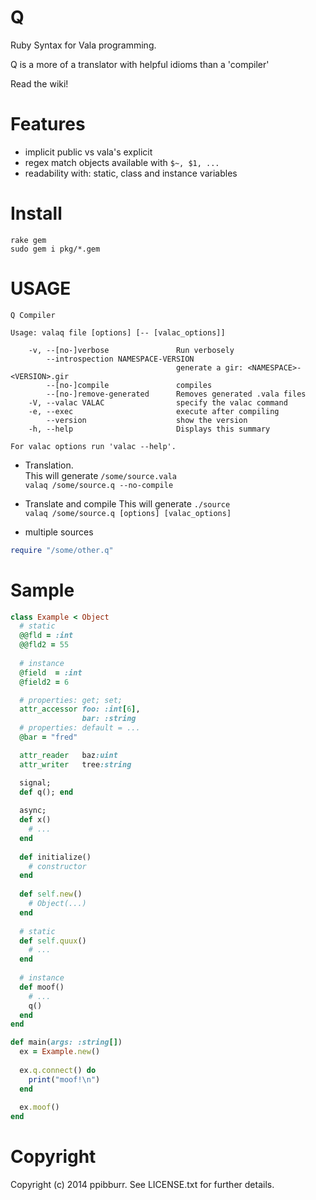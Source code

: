 Q
===
Ruby Syntax for Vala programming.  

Q is a more of a translator with helpful idioms than a 'compiler'

Read the wiki!

Features
===
* implicit public vs vala's explicit
* regex match objects available with `$~, $1, ...`
* readability with: static, class and instance variables


Install
===
`rake gem`  
`sudo gem i pkg/*.gem`

USAGE
===
```
Q Compiler

Usage: valaq file [options] [-- [valac_options]]

    -v, --[no-]verbose               Run verbosely
        --introspection NAMESPACE-VERSION
                                     generate a gir: <NAMESPACE>-<VERSION>.gir
        --[no-]compile               compiles
        --[no-]remove-generated      Removes generated .vala files
    -V, --valac VALAC                specify the valac command
    -e, --exec                       execute after compiling
        --version                    show the version
    -h, --help                       Displays this summary

For valac options run 'valac --help'.
```

* Translation.  
This will generate `/some/source.vala`  
`valaq /some/source.q --no-compile`

* Translate and compile
This will generate `./source`  
`valaq /some/source.q [options] [valac_options]`

* multiple sources
```ruby
require "/some/other.q"
```

Sample
===
```ruby
class Example < Object
  # static  
  @@fld = :int
  @@fld2 = 55
  
  # instance
  @field  = :int
  @field2 = 6

  # properties: get; set;
  attr_accessor foo: :int[6], 
                bar: :string
  # properties: default = ...              
  @bar = "fred"

  attr_reader   baz:uint
  attr_writer   tree:string

  signal;
  def q(); end
 
  async;
  def x()
    # ...
  end
  
  def initialize()
    # constructor
  end
  
  def self.new()
    # Object(...)
  end
  
  # static
  def self.quux()
    # ...
  end
  
  # instance
  def moof()
    # ...
    q()
  end
end

def main(args: :string[])
  ex = Example.new()
  
  ex.q.connect() do
    print("moof!\n")
  end
  
  ex.moof()
end
```


Copyright
===
Copyright (c) 2014 ppibburr. See LICENSE.txt for
further details.

